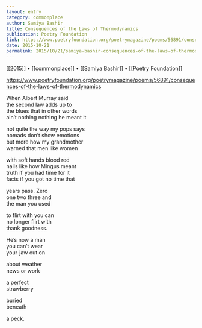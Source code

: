 ```yaml
---
layout: entry
category: commonplace
author: Samiya Bashir
title: Consequences of the Laws of Thermodynamics
publication: Poetry Foundation
link: https://www.poetryfoundation.org/poetrymagazine/poems/56891/consequences-of-the-laws-of-thermodynamics
date: 2015-10-21
permalink: 2015/10/21/samiya-bashir-consequences-of-the-laws-of-thermodynamics
---
```


[[2015]] • [[commonplace]] • [[Samiya Bashir]] • [[Poetry Foundation]]

https://www.poetryfoundation.org/poetrymagazine/poems/56891/consequences-of-the-laws-of-thermodynamics

When Albert Murray said
<br>the second law adds up to
<br>the blues that in other words
<br>ain’t nothing nothing he meant it

not quite the way my pops says
<br>nomads don’t show emotions
<br>but more how my grandmother
<br>warned that men like women

with soft hands blood red
<br>nails like how Mingus meant
<br>truth if  you had time for it
<br>facts if  you got no time that

years pass. Zero
<br>one two three and
<br>the man you used

to flirt with you can
<br>no longer flirt with
<br>thank goodness.

He’s now a man
<br>you can’t wear
<br>your  jaw out on

about weather
<br>news or work

a perfect
<br>strawberry

buried
<br>beneath

a peck.